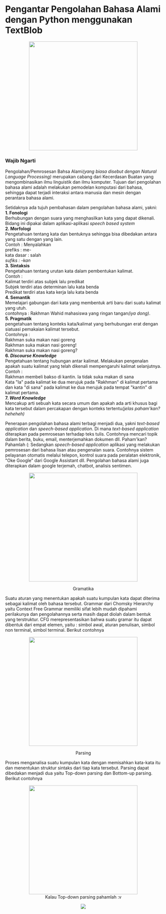 # Pengantar Pengolahan Bahasa Alami dengan Python menggunakan TextBlob

<p align="center">
<img src="https://memegenerator.net/img/instances/72705299/come-and-do-nlp-join-the-dark-side.jpg" height="350"/></p>

<h3>Wajib Ngarti</h3>
<p>Pengolahan/Pemrosesan Bahsa Alami<i>(yang biasa disebut dengan Natural Language Processing)</i> merupakan cabang dari Kecerdasan Buatan yang mengombinasikan ilmu linguistik dan ilmu komputer. Tujuan dari pengolahan bahasa alami adalah melakukan pemodelan komputasi dari bahasa, sehingga dapat terjadi interaksi antara manusia dan mesin dengan perantara bahasa alami.</p>

<p>Setidaknya ada tujuh pembahasan dalam pengolahan bahasa alami, yakni:<br>
<b>1. Fonologi</b><br>Berhubungan dengan suara yang menghasilkan kata yang dapat dikenali. Bidang ini dipakai dalam aplikasi-aplikasi <i>speech based system</i><br>
<b>2. Morfologi</b><br>Pengetahuan tentang kata dan bentuknya sehingga bisa dibedakan antara yang satu dengan yang lain.<br>Contoh : Menyalahkan <br>prefiks : me-<br>kata dasar : salah<br><i>sufiks : -kan</i><br>
<b>3. Sintaksis</b><br>Pengetahuan tentang urutan kata dalam pembentukan kalimat.<br>Contoh :<br>Kalimat terdiri atas subjek lalu predikat<br>Subjek terdiri atas determinan lalu kata benda<br>Predikat terdiri atas kata kerja lalu kata benda<br>
<b>4. Semantik</b><br>Memelajari gabungan dari kata yang membentuk arti baru dari suatu kalimat yang utuh.<br>contohnya : Rakhman Wahid mahasiswa yang ringan tangan<i>(iya dong)</i>.<br>
<b>5. Pragmatik</b><br>pengetahuan tentang konteks kata/kalimat yang berhubungan erat dengan siatuasi pemakaian kalimat tersebut.<br>Contohnya : <br>Rakhman suka makan nasi goreng<br>Rakhman suka makan nasi goreng!<br>Rakhman suka makan nasi goreng?<br>
<b>6. <i>Discourse Knowledge</i></b><br>Pengetahuan tentang hubungan antar kalimat. Melakukan pengenalan apakah suatu kalimat yang telah dikenali mempengaruhi kalimat selanjutnya.<br>Contoh :<br>Rakhman membeli bakso di kantin. Ia tidak suka makan di sana<br>Kata "Ia" pada kalimat ke dua merujuk pada "Rakhman" di kalimat pertama dan kata "di sana" pada kalimat ke dua merujuk pada tempat "kantin" di kalimat pertama.<br>
<b>7. <i>Word Knowledge</i></b><br>Mencakup arti sebuah kata secara umum dan apakah ada arti khusus bagi kata tersebut dalam percakapan dengan konteks tertentu<i>(jelas paham'kan? heheheh)</i></p>

<p>Penerapan pengolahan bahasa alami terbagi menjadi dua, yakni <i>text-based application</i> dan <i>speech-based application</i>. Di mana <i>text-based application</i> diterapkan pada pemrosesan terhadap teks tulis. Contohnya mencari topik dalam berita, buku, email, menterjemahkan dokumen dll. Paham'kan? Pahamlah (: Sedangkan <i>speech-based application</i> aplikasi yang melakukan pemrosesan dari bahasa lisan atau pengenalan suara. Contohnya sistem pelayanan otomatis melalui telepon, kontrol suara pada peralatan elektronik, "Oke Google" dari Google Assistant dll. Pengolahan bahasa alami juga diterapkan dalam google terjemah, chatbot, analisis sentimen.</p>

<p align="center">
<img src="http://i1.kym-cdn.com/photos/images/newsfeed/000/531/557/a88.jpg" width="350"/></p>

<p align="center">Gramatika</p>
<p>Suatu aturan yang menentukan apakah suatu kumpulan kata dapat diterima sebagai kalimat oleh bahasa tersebut. Grammar dari Chomsky Hierarchy yaitu Context Free Grammar memiliki sifat lebih mudah dipahami perilakunya dan pengolahannya serta masih dapat diolah dalam bentuk yang terstruktur. CFG merepresentasikan bahwa suatu gramar itu dapat dibentuk dari empat elemen, yaitu : simbol awal, aturan penulisan, simbol non terminal, simbol terminal. Berikut contohnya</p>
<p align="center">
<img src="https://lh3.googleusercontent.com/6LZKMcCKb_ObYjrxmhhv3dkC5sQo41Y99DUBr9K_FEyJyF2SHBfHwU3EfyPmLKw4tP4bu_EfmdAcTNWmmUiQlmR3lxUbnbWD7DFtbDfQJmG2CnWiAjgtSVjjRKGVBIACamBmsfjNrf5-ruxfLHxWw_kPbJQedM_uC1tWb6D9SfiIxCVefDbwyYPRb287pXbPAQK5_0YY_FwA3WaABhSlgz26Uym2czBm0Mu9o1PcWcSB_grFlMkqdt1nUazYOg6Pnl6dCSy5hquTFCUXKC3LJyisuHRFR3xCzBaWzn5A-pZuWDM2ywxo55s1My9-gmA72LnOm_CylTDz6wey_CZdP8Zt0g2NO9nwSq-BZcrhnvQgyUAu-J8bLxxUqOxDx-wPCadApvkvOlyDuSdsGPRoxN3jSeJY6exx3h53kHepvcoXEuF3EfALpxbXXoKEajwDawv22nIQzYhcfdMJL-8Aqw_vH2TuKJLmixPEFo_kEpCG2HBXBMTTUuVhpgoLd9tLKRWByDoSPKT6Ykj_ERfhC96Ga-9VFotAu3AyMomrarG3z304iI5L9jVbl4fsEZztXLpUfvE2xiYS85pC35uP0lCKw4Gib4u-pNtn2us=w870-h440-no" width="350"/>
</p>

<p align="center">Parsing</p>
<p>Proses menganalisa suatu kumpulan kata dengan memisahkan kata-kata itu dan menentukan struktur sintaks dari tiap kata tersebut. Parsing dapat dibedakan menjadi dua yaitu Top-down parsing dan Bottom-up parsing. Berikut contohnya</p>
<p align="center">
<img src="https://lh3.googleusercontent.com/1TAqNu18cZ3o98dG-qcdn0Gb355SODkaYaFmQuHQWEQWuxHFmGvo5Vo5pSyfb3sxAnmnHLMQrQbtr_owX6lGvLBXXr-xlnVyy0sYKNUIimPHqL6YjqqC7QVAKqVK-6gB8zeiTBCBV3kgvsHb4YJMruvrsoYRXB6UWb5gbSjQ2uqMKTJo_svKdGbBVabiWQf7ol1ijDboLP9hQUKh1rDLPR-EfEoJuZUaHiloSZxycpjIZRHH-Wrx4_8YwqoMxUv_Ab2ctQJ-gfQbPny-oJsRUdL8WztOZSBRkCZQsIxN8joEfKtU1prFqJ4G55m5HmVAp_pIp3xe07fMb_SGiXhX2wGgShaNovXUxoui6yd-y2wKNzNVQub8OHQ-1oFmWSpRmGXy_Dt1ogtY8y4dPz10K8jqHL2ZDFprGv3Q7mBqTZ8Nm2qrgoKtXzYzASEwTN1vbXubgmOZpLDv-aW01DYMxFDfKANT5Xqq-_ERCBRuaLRLAcoYv6n2--ryzx3lxK6wErOOlFfHunBNII1UfbQH_XhHkJoRC7wgWjaxWsCuQsYUlE_vZgSw2M2iM3aMplD6sKSFN9Qnv-IlBlkWixXuZLMijHN4ayNa8Fn_L8c=w715-h452-no" height="350"/><br>Kalau Top-down parsing pahamlah :v</p>

<p align="center">
<img src="https://memegenerator.net/img/instances/55005542/thats-all-i-have-to-say-about-that.jpg" /></p>
